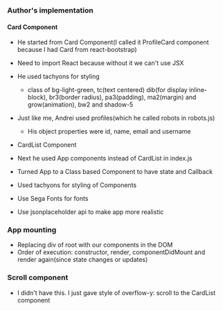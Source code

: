 ### Author's implementation

#### Card Component
* He started from Card Component(I called it ProfileCard component because I had Card from react-bootstrap)
* Need to import React because without it we can't use JSX
* He used tachyons for styling
  * class of bg-light-green, tc(text centered) dib(for display inline-block), br3(border radius), pa3(padding), ma2(margin) and grow(animation), bw2 and shadow-5
* Just like me, Andrei used profiles(which he called robots in robots.js)
  * His object properties were id, name, email and username

* CardList Component
* Next he used App components instead of CardList in index.js
* Turned App to a Class based Component to have state and Callback
* Used tachyons for styling of Components
* Use Sega Fonts for fonts
* Use jsonplaceholder api to make app more realistic

### App mounting

* Replacing div of root with our components in the DOM
* Order of execution: constructor, render, componentDidMount and render again(since state changes or updates)

### Scroll component

* I didn't have this. I just gave style of overflow-y: scroll to the CardList component
